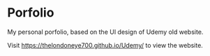 # Porfolio
My personal porfolio, based on the UI design of Udemy old website. 

Visit https://thelondoneye700.github.io/Udemy/ to view the website.
